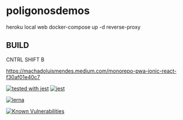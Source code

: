 # poligonosdemos
heroku local web 
docker-compose up -d reverse-proxy

## BUILD 
CNTRL SHIFT B

https://machadoluismendes.medium.com/monorepo-pwa-ionic-react-f30af01e40c7

[![tested with jest](https://img.shields.io/badge/tested_with-jest-99424f.svg)](https://github.com/facebook/jest)
[![jest](https://jestjs.io/img/jest-badge.svg)](https://github.com/facebook/jest)

[![lerna](https://img.shields.io/badge/maintained%20with-lerna-cc00ff.svg)](https://lerna.js.org/)

[![Known Vulnerabilities](https://snyk.io/package/npm/snyk/badge.svg)](https://snyk.io/package/npm/snyk)

